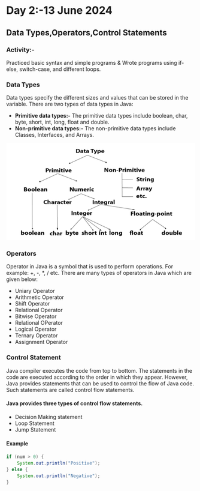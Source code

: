 # Day 2:-13 June 2024
## Data Types,Operators,Control Statements
### Activity:-
Practiced basic syntax and simple programs & Wrote programs using if-else, switch-case, and different loops.
###  Data Types

Data types specify the different sizes and values that can be stored in the variable. There are two types of data types in Java: 
<ul>
    <li><b>Primitive data types:-</b> The primitive data types include boolean, char, byte, short, int, long, float and double. </li>
    <li><b>Non-primitive data types:-</b> The non-primitive data types include Classes, Interfaces, and Arrays.</li>
</ul>

![image](images/DataType.png)

### Operators 
Operator in Java is a symbol that is used to perform operations. For example: +, -, *, / etc. There are many types of operators in Java which are given below:
<ul>
    <li>Uniary Operator</li>
    <li>Arithmetic Operator</li>
    <li>Shift Operator</li>
    <li>Relational Operator</li>
    <li>Bitwise Operator</li>
    <li>Relational OPerator</li>
    <li>Logical Operator</li>
    <li>Ternary Operator</li>
    <li>Assignment Operator</li>
</ul>

### Control Statement

Java compiler executes the code from top to bottom. The statements in the code are executed according to the order in which they appear. However, Java provides statements that can be used to control the flow of Java code. Such statements are called control flow statements.
#### Java provides three types of control flow statements.
<ul>
    <li>Decision Making statement</li>
    <li>Loop Statement</li>
    <li>Jump Statement</li>
</ul>

#### Example
```java
if (num > 0) { 
    System.out.println("Positive"); 
} else { 
    System.out.println("Negative"); 
}
```
